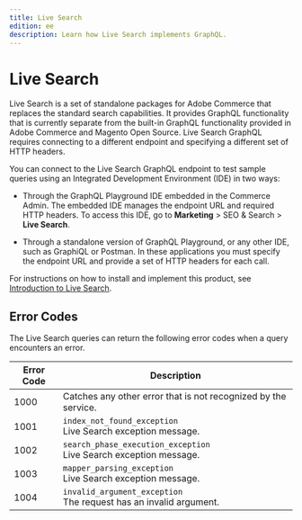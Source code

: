 ```yaml
---
title: Live Search
edition: ee
description: Learn how Live Search implements GraphQL.
---
```


# Live Search

Live Search is a set of standalone packages for Adobe Commerce that replaces the standard search capabilities. It provides GraphQL functionality that is currently separate from the built-in GraphQL functionality provided in Adobe Commerce and Magento Open Source. Live Search GraphQL requires connecting to a different endpoint and specifying a different set of HTTP headers.

You can connect to the Live Search GraphQL endpoint to test sample queries using an Integrated Development Environment (IDE) in two ways:

-  Through the GraphQL Playground IDE embedded in the Commerce Admin. The embedded IDE manages the endpoint URL and required HTTP headers. To access this IDE, go to **Marketing** > SEO & Search > **Live Search**.

-  Through a standalone version of GraphQL Playground, or any other IDE, such as GraphiQL or Postman. In these applications you must specify the endpoint URL and provide a set of HTTP headers for each call.

For instructions on how to install and implement this product, see [Introduction to Live Search](https://experienceleague.adobe.com/docs/commerce-merchant-services/live-search/overview.html).

## Error Codes

The Live Search queries can return the following error codes when a query encounters an error.

|**Error Code**|**Description**|
|---|---|
|1000 |Catches any other error that is not recognized by the service.|
|1001 |`index_not_found_exception`<br />Live Search exception message.|
|1002 |`search_phase_execution_exception`<br />Live Search exception message.|
|1003 |`mapper_parsing_exception`<br />Live Search exception message.|
|1004 |`invalid_argument_exception`<br /> The request has an invalid argument.|
